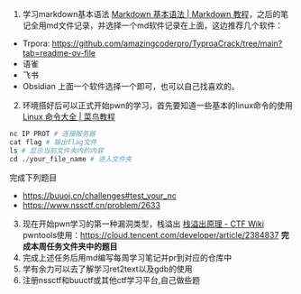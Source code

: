 1. 学习markdown基本语法 [Markdown 基本语法 | Markdown 教程](https://markdown.com.cn/basic-syntax/)，之后的笔记全用md文件记录，并选择一个md软件记录在上面，这边推荐几个软件：
  - Trpora: https://github.com/amazingcoderpro/TyproaCrack/tree/main?tab=readme-ov-file
  - 语雀
  - 飞书
  - Obsidian
  上面一个软件选择一个即可，也可以自己找喜欢的。
2. 环境搭好后可以正式开始pwn的学习，首先要知道一些基本的linux命令的使用 [Linux 命令大全 | 菜鸟教程](https://www.runoob.com/linux/linux-command-manual.html)
  ```python
  nc IP PROT # 连接服务器
  cat flag # 输出flag文件
  ls # 显示当前文件夹内的内容
  cd ./your_file_name # 进入文件夹
  ```
  完成下列题目
  - https://buuoj.cn/challenges#test_your_nc
  - https://www.nssctf.cn/problem/2633
3. 现在开始pwn学习的第一种漏洞类型，栈溢出 [栈溢出原理 - CTF Wiki](https://ctf-wiki.org/pwn/linux/user-mode/stackoverflow/x86/stackoverflow-basic/)
  pwntools使用：https://cloud.tencent.com/developer/article/2384837
  **完成本周任务文件夹中的题目**
4. 完成上述任务后用md编写每周学习笔记并pr到对应的仓库中
5. 学有余力可以去了解学习ret2text以及gdb的使用
6. 注册nssctf和buuctf或其他ctf学习平台,自己做些题
